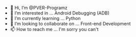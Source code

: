 - 👋 Hi, I’m @PVER-Programz
- 👀 I’m interested in ... Android Debugging (ADB)
- 🌱 I’m currently learning ... Python
- 💞️ I’m looking to collaborate on ... Front-end Development
- 📫 How to reach me ... I'm sorry you can't

<!---
PVER-Programz/PVER-Programz is a ✨ special ✨ repository because its `README.md` (this file) appears on your GitHub profile.
You can click the Preview link to take a look at your changes.
--->
